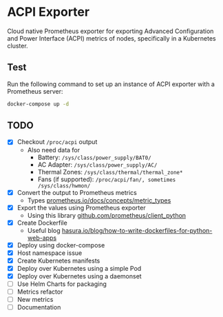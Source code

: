 # ACPI Exporter

Cloud native Prometheus exporter for exporting Advanced Configuration and Power Interface (ACPI) metrics of nodes, specifically in a Kubernetes cluster.

## Test

Run the following command to set up an instance of ACPI exporter with a Prometheus server:

```sh
docker-compose up -d
```

## TODO

- [X] Checkout `/proc/acpi` output
  - Also need data for
    - Battery: `/sys/class/power_supply/BAT0/`
    - AC Adapter: `/sys/class/power_supply/AC/`
    - Thermal Zones: `/sys/class/thermal/thermal_zone*`
    - Fans (if supported): `/proc/acpi/fan/, sometimes /sys/class/hwmon/`
- [X] Convert the output to Prometheus metrics
  - Types [prometheus.io/docs/concepts/metric_types](https://prometheus.io/docs/concepts/metric_types/)
- [X] Export the values using Prometheus exporter
  - Using this library [github.com/prometheus/client_python](https://github.com/prometheus/client_python)
- [X] Create Dockerfile
  - Useful blog [hasura.io/blog/how-to-write-dockerfiles-for-python-web-apps](https://hasura.io/blog/how-to-write-dockerfiles-for-python-web-apps-6d173842ae1d)
- [X] Deploy using docker-compose
- [X] Host namespace issue
- [X] Create Kubernetes manifests
- [X] Deploy over Kubernetes using a simple Pod
- [X] Deploy over Kubernetes using a daemonset
- [ ] Use Helm Charts for packaging
- [ ] Metrics refactor
- [ ] New metrics
- [ ] Documentation
